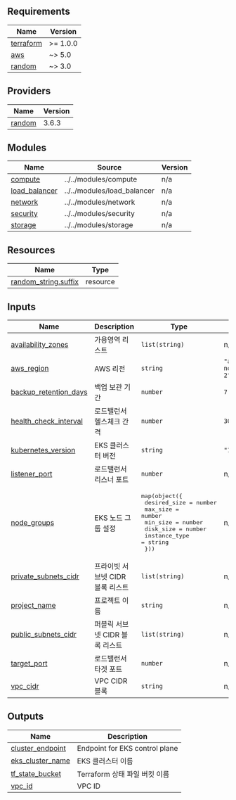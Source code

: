 <!-- BEGIN_TF_DOCS -->
## Requirements

| Name | Version |
|------|---------|
| <a name="requirement_terraform"></a> [terraform](#requirement\_terraform) | >= 1.0.0 |
| <a name="requirement_aws"></a> [aws](#requirement\_aws) | ~> 5.0 |
| <a name="requirement_random"></a> [random](#requirement\_random) | ~> 3.0 |

## Providers

| Name | Version |
|------|---------|
| <a name="provider_random"></a> [random](#provider\_random) | 3.6.3 |

## Modules

| Name | Source | Version |
|------|--------|---------|
| <a name="module_compute"></a> [compute](#module\_compute) | ../../modules/compute | n/a |
| <a name="module_load_balancer"></a> [load\_balancer](#module\_load\_balancer) | ../../modules/load_balancer | n/a |
| <a name="module_network"></a> [network](#module\_network) | ../../modules/network | n/a |
| <a name="module_security"></a> [security](#module\_security) | ../../modules/security | n/a |
| <a name="module_storage"></a> [storage](#module\_storage) | ../../modules/storage | n/a |

## Resources

| Name | Type |
|------|------|
| [random_string.suffix](https://registry.terraform.io/providers/hashicorp/random/latest/docs/resources/string) | resource |

## Inputs

| Name | Description | Type | Default | Required |
|------|-------------|------|---------|:--------:|
| <a name="input_availability_zones"></a> [availability\_zones](#input\_availability\_zones) | 가용영역 리스트 | `list(string)` | n/a | yes |
| <a name="input_aws_region"></a> [aws\_region](#input\_aws\_region) | AWS 리전 | `string` | `"ap-northeast-2"` | no |
| <a name="input_backup_retention_days"></a> [backup\_retention\_days](#input\_backup\_retention\_days) | 백업 보관 기간 | `number` | `7` | no |
| <a name="input_health_check_interval"></a> [health\_check\_interval](#input\_health\_check\_interval) | 로드밸런서 헬스체크 간격 | `number` | `30` | no |
| <a name="input_kubernetes_version"></a> [kubernetes\_version](#input\_kubernetes\_version) | EKS 클러스터 버전 | `string` | `"1.27"` | no |
| <a name="input_listener_port"></a> [listener\_port](#input\_listener\_port) | 로드밸런서 리스너 포트 | `number` | n/a | yes |
| <a name="input_node_groups"></a> [node\_groups](#input\_node\_groups) | EKS 노드 그룹 설정 | <pre>map(object({<br/>        desired_size  = number<br/>        max_size      = number<br/>        min_size      = number<br/>        disk_size     = number<br/>        instance_type = string<br/>    }))</pre> | n/a | yes |
| <a name="input_private_subnets_cidr"></a> [private\_subnets\_cidr](#input\_private\_subnets\_cidr) | 프라이빗 서브넷 CIDR 블록 리스트 | `list(string)` | n/a | yes |
| <a name="input_project_name"></a> [project\_name](#input\_project\_name) | 프로젝트 이름 | `string` | n/a | yes |
| <a name="input_public_subnets_cidr"></a> [public\_subnets\_cidr](#input\_public\_subnets\_cidr) | 퍼블릭 서브넷 CIDR 블록 리스트 | `list(string)` | n/a | yes |
| <a name="input_target_port"></a> [target\_port](#input\_target\_port) | 로드밸런서 타겟 포트 | `number` | n/a | yes |
| <a name="input_vpc_cidr"></a> [vpc\_cidr](#input\_vpc\_cidr) | VPC CIDR 블록 | `string` | n/a | yes |

## Outputs

| Name | Description |
|------|-------------|
| <a name="output_cluster_endpoint"></a> [cluster\_endpoint](#output\_cluster\_endpoint) | Endpoint for EKS control plane |
| <a name="output_eks_cluster_name"></a> [eks\_cluster\_name](#output\_eks\_cluster\_name) | EKS 클러스터 이름 |
| <a name="output_tf_state_bucket"></a> [tf\_state\_bucket](#output\_tf\_state\_bucket) | Terraform 상태 파일 버킷 이름 |
| <a name="output_vpc_id"></a> [vpc\_id](#output\_vpc\_id) | VPC ID |
<!-- END_TF_DOCS -->